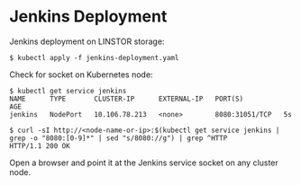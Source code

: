 # Jenkins Deployment

Jenkins deployment on LINSTOR storage:

```
$ kubectl apply -f jenkins-deployment.yaml
```

Check for socket on Kubernetes node:

```
$ kubectl get service jenkins
NAME      TYPE       CLUSTER-IP      EXTERNAL-IP   PORT(S)          AGE
jenkins   NodePort   10.106.78.213   <none>        8080:31051/TCP   5s

$ curl -sI http://<node-name-or-ip>:$(kubectl get service jenkins | grep -o "8080:[0-9]*" | sed "s/8080://g") | grep ^HTTP
HTTP/1.1 200 OK
```

Open a browser and point it at the Jenkins service socket on any cluster node.
